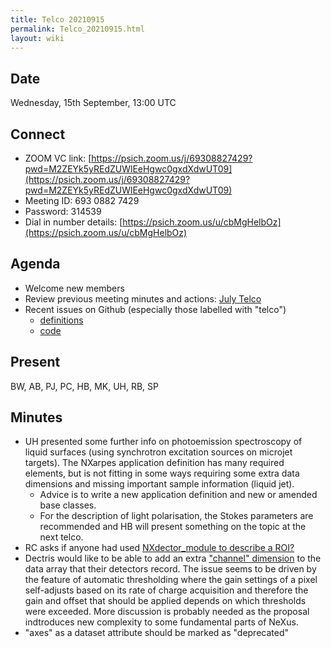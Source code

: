 ```yaml
---
title: Telco 20210915
permalink: Telco_20210915.html
layout: wiki
---
```


Date
----

Wednesday, 15th September, 13:00 UTC

<!-- end of autogeneration -->

Connect
-------
* ZOOM VC link: [https://psich.zoom.us/j/69308827429?pwd=M2ZEYk5yREdZUWlEeHgwc0gxdXdwUT09](https://psich.zoom.us/j/69308827429?pwd=M2ZEYk5yREdZUWlEeHgwc0gxdXdwUT09)
* Meeting ID:   693 0882 7429
* Password:     314539
* Dial in number details: [https://psich.zoom.us/u/cbMgHelbOz](https://psich.zoom.us/u/cbMgHelbOz)


Agenda
------
   * Welcome new members
   * Review previous meeting minutes and actions: [July Telco](Telco_20210728.md)
   * Recent issues on Github (especially those labelled with "telco")
     * [definitions](https://github.com/nexusformat/definitions/issues?q=is%3Aopen+is%3Aissue)
     * [code](https://github.com/nexusformat/code/issues?q=is%3Aopen+is%3Aissue)

Present
--------
BW, AB, PJ, PC, HB, MK, UH, RB, SP

Minutes
--------
* UH presented some further info on photoemission spectroscopy of liquid surfaces (using synchrotron excitation sources on microjet targets). The NXarpes application definition has many required elements, but is not fitting in some ways requiring some extra data dimensions and missing important sample information (liquid jet). 
   * Advice is to write a new application definition and new or amended base classes.
   * For the description of light polarisation, the Stokes parameters are recommended and HB will present something on the topic at the next telco.
* RC asks if anyone had used [NXdector_module to describe a ROI?](https://github.com/nexusformat/definitions/issues/939)
* Dectris would like to be able to add an extra ["channel" dimension](https://github.com/nexusformat/definitions/issues/940) to the data array that their detectors record. The issue seems to be driven by the feature of automatic thresholding where the gain settings of a pixel self-adjusts based on its rate of charge acquisition and therefore the gain and offset that should be applied depends on which thresholds were exceeded. More discussion is probably needed as the proposal indtroduces new complexity to some fundamental parts of NeXus.
* "axes" as a dataset attribute should be marked as "deprecated"

